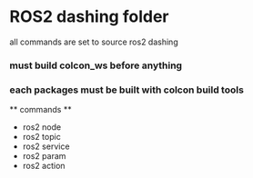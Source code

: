 # ROS2 dashing folder

all commands are set to source ros2 dashing

### must build colcon_ws before anything
### each packages must be built with colcon build tools

** commands **
* ros2 node
* ros2 topic
* ros2 service
* ros2 param
* ros2 action
